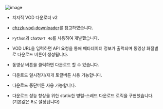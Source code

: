 ![image](https://github.com/honey720/chzzk-vod-downloader-v2/assets/101120544/767fd7c6-753f-448e-903e-2f23d6e9c5d6)

- 치지직 VOD 다운로더 v2
- [chzzk-vod-downloader](https://github.com/24802/chzzk-vod-downloader)를 참고하였습니다.
- `Python`과 `ChatGPT 4o`를 사용하여 개발했습니다.
- VOD URL을 입력하면 API 요청을 통해 메타데이터 정보가 출력되며 동영상 화질별로 다운로드 버튼이 생성됩니다.
- 동영상 버튼을 클릭하면 다운로드 할 수 있습니다.
- 다운로드 일시정지/재개 토글버튼 사용 가능합니다.
- 다운로드 중단버튼 사용 가능합니다.

- 다운로드 성능 향상을 위한 static한 병렬-스레드 다운로드 로직을 구현했습니다. (기본값은 8로 설정됩니다)
